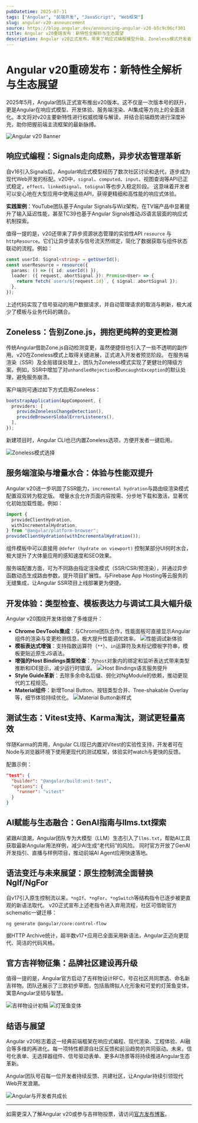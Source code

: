 ```yaml
---
pubDatetime: 2025-07-31
tags: ["Angular", "前端开发", "JavaScript", "Web框架"]
slug: angular-v20-announcement
source: https://blog.angular.dev/announcing-angular-v20-b5c9c06cf301
title: Angular v20重磅发布：新特性全解析与生态展望
description: Angular v20正式发布，带来了响应式编程模型升级、Zoneless模式开发者预览、增量水合等重大特性，全面提升开发体验与性能，助力现代Web应用迈向新高度。
---
```


# Angular v20重磅发布：新特性全解析与生态展望

2025年5月，Angular团队正式宣布推出v20版本。这不仅是一次版本号的跃升，更是Angular在响应式模型、开发体验、服务端渲染、AI集成等方向上的全面进化。本文将对v20主要新特性进行权威梳理与解读，并结合前端趋势进行深度补充，助你把握前端主流框架的最新脉搏。

![Angular v20 Banner](https://miro.medium.com/v2/resize:fit:700/0*AKeww522_kpUoxEc)

## 响应式编程：Signals走向成熟，异步状态管理革新

自v16引入Signals后，Angular响应式模型经历了数次社区讨论和迭代，逐步成为现代Web开发的标配。v20中，`signal`、`computed`、`input`、视图查询等API已正式稳定，`effect`、`linkedSignal`、`toSignal`等也步入稳定阶段。
这意味着开发者可以安心地在大型应用中使用这些API，获得更精细和高性能的响应式体验。

**实践案例**：YouTube团队基于Angular Signals与Wiz架构，在TV端产品中显著提升了输入延迟性能，甚至TC39也基于Angular Signals推动JS语言层面的响应式机制探索。

值得一提的是，v20还带来了异步资源状态管理的实验性API `resource` 与 `httpResource`。它们让异步请求与信号流天然绑定，简化了数据获取与组件状态联动的流程。例如：

```typescript
const userId: Signal<string> = getUserId();
const userResource = resource({
  params: () => ({ id: userId() }),
  loader: ({ request, abortSignal }): Promise<User> => {
    return fetch(`users/${request.id}`, { signal: abortSignal });
  },
});
```

上述代码实现了信号驱动的用户数据请求，并自动管理请求的取消与刷新，极大减少了模板与业务代码的耦合。

## Zoneless：告别Zone.js，拥抱更纯粹的变更检测

传统Angular借助Zone.js自动检测变更，虽然便捷但也引入了一些不透明的副作用。v20在Zoneless模式上取得关键进展，正式进入开发者预览阶段。
在服务端渲染（SSR）及全局错误处理上，团队为Zoneless模式实现了更健壮的降级方案。例如，SSR中增加了对`unhandledRejection`和`uncaughtException`的默认处理，避免服务崩溃。

客户端则可通过如下方式启用Zoneless：

```typescript
bootstrapApplication(AppComponent, {
  providers: [
    provideZonelessChangeDetection(),
    provideBrowserGlobalErrorListeners(),
  ],
});
```

新建项目时，Angular CLI也已内置Zoneless选项，方便开发者一键启用。

![Zoneless模式选择](https://miro.medium.com/v2/resize:fit:700/0*YbIjbBRAfcoiLemp)

## 服务端渲染与增量水合：体验与性能双提升

Angular v20进一步巩固了SSR能力，`incremental hydration`与路由级渲染模式配置双双转为稳定版。
增量水合允许页面内容按需、分步地下载和激活，显著优化初始加载性能。例如：

```typescript
import {
  provideClientHydration,
  withIncrementalHydration,
} from "@angular/platform-browser";
provideClientHydration(withIncrementalHydration());
```

组件模板中可以直接用 `@defer (hydrate on viewport)` 控制某部分UI何时水合，极大提升了大体量应用的感知速度和SEO效果。

服务端配置方面，可为不同路由指定渲染模式（SSR/CSR/预渲染），并通过异步函数动态生成路由参数，提升项目扩展性。与Firebase App Hosting等云服务的无缝集成，让Angular SSR项目上线部署更为便捷。

## 开发体验：类型检查、模板表达力与调试工具大幅升级

Angular v20围绕开发体验做了多维提升：

- **Chrome DevTools集成**：与Chrome团队合作，性能面板可直接显示Angular组件的渲染与变更检测信息，极大提升性能调优效率。
  ![性能调试新体验](https://miro.medium.com/v2/resize:fit:700/0*jph7KRHohHXOZTGR)
- **模板表达式增强**：支持指数运算符（`**`）、`in`运算符及未标记模板字符串，模板更贴近原生JS语法。
- **增强的Host Bindings类型检查**：为`host`对象内的绑定和监听表达式带来类型推断和IDE提示，减少运行时错误。
  ![Host Bindings语言服务提升](https://miro.medium.com/v2/resize:fit:700/0*TeTw-n02HxtoCJtY)
- **Style Guide革新**：去除多余命名后缀、弱化对NgModule的依赖，推动更现代的工程规范。
- **Material组件**：新增Tonal Button、按钮类型合并、Tree-shakable Overlay等，细节体验持续优化。
  ![Material Button新样式](https://miro.medium.com/v2/resize:fit:700/0*sYsuvsVnwN4XtPCU)

## 测试生态：Vitest支持、Karma淘汰，测试更轻量高效

伴随Karma的弃用，Angular CLI现已内置对Vitest的实验性支持，开发者可在Node与浏览器环境下使用更现代的测试框架，体验实时watch与更快的反馈。

配置示例：

```json
"test": {
  "builder": "@angular/build:unit-test",
  "options": {
    "runner": "vitest"
  }
}
```

## AI赋能与生态融合：GenAI指南与llms.txt探索

紧跟AI浪潮，Angular团队专为大模型（LLM）生态引入了`llms.txt`，帮助AI工具获取最新Angular用法样例，减少AI生成“老代码”的风险。
同时官方开放了GenAI开发指引、直播与样例项目，推动前端AI Agent应用快速落地。

## 语法变迁与未来展望：原生控制流全面替换NgIf/NgFor

自v17引入原生控制流以来，`*ngIf`、`*ngFor`、`*ngSwitch`等结构指令已逐步被更直观的新语法取代。
v20正式宣布上述老指令进入弃用流程，社区可借助官方schematic一键迁移：

```
ng generate @angular/core:control-flow
```

据HTTP Archive统计，超半数v17+应用已全面采用新语法，Angular正迈向更现代、简洁的代码风格。

## 官方吉祥物征集：品牌社区建设再升级

值得一提的是，Angular官方启动了吉祥物设计RFC，号召社区共同票选、命名新吉祥物。团队还展示了三款初步草图，包括盾牌拟人化形象和可爱的灯笼鱼变体，寓意Angular坚韧与智慧。

![吉祥物设计初稿](https://miro.medium.com/v2/resize:fit:700/0*RAHT7lcpaKI1ocDb)
![灯笼鱼变体](https://miro.medium.com/v2/resize:fit:700/0*psVfUOMcwJWIpqaj)

## 结语与展望

Angular v20标志着这一经典前端框架在响应式编程、现代渲染、工程体验、AI融合等多维的再进化。每一项特性都源自社区反馈和前沿趋势的共同驱动。未来，信号化表单、无选择器组件、信号驱动表单、更多AI场景等将持续推进Angular生态革新。

Angular团队号召每一位开发者持续反馈、共建社区，让Angular持续引领现代Web开发浪潮。

![Angular与开发者共成长](https://miro.medium.com/v2/da:true/resize:fit:0/5c50caa54067fd622d2f0fac18392213bf92f6e2fae89b691e62bceb40885e74)

---

如需更深入了解Angular v20或参与吉祥物投票，请访问[官方发布博客](https://blog.angular.dev/announcing-angular-v20-b5c9c06cf301)。
